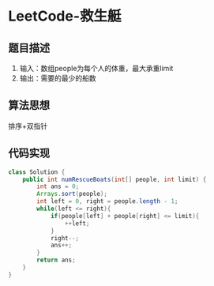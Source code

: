 # LeetCode-救生艇

## 题目描述

1. 输入：数组people为每个人的体重，最大承重limit
2. 输出：需要的最少的船数

## 算法思想

排序+双指针

## 代码实现

```java
class Solution {
    public int numRescueBoats(int[] people, int limit) {
        int ans = 0;
        Arrays.sort(people);
        int left = 0, right = people.length - 1;
        while(left <= right){
            if(people[left] + people[right] <= limit){
                ++left;
            }
            right--;
            ans++;
        }
        return ans;
    }
}
```

